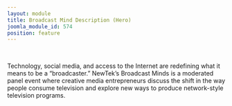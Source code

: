 ```yaml
---
layout: module
title: Broadcast Mind Description (Hero)
joomla_module_id: 574
position: feature
---
```

<div id="hero-broadcstminds">&nbsp;</div>
<p>Technology, social media, and access to the Internet are redefining what it means to be a “broadcaster.” NewTek’s Broadcast Minds is a moderated <br />panel event where creative media entrepreneurs discuss the shift in the way people consume television and explore new ways to produce network-style television programs.</p>
